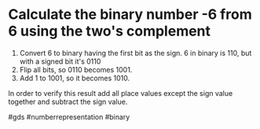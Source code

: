 # Calculate the binary number -6 from 6 using the two's complement
1. Convert 6 to binary having the first bit as the sign. 6 in binary is 110, but with a signed bit it's 0110
2. Flip all bits, so 0110 becomes 1001.
3. Add 1 to 1001, so it becomes 1010.

In order to verify this result add all place values except the sign value together and subtract the sign value.

#gds #numberrepresentation #binary